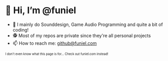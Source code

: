 # 👋 Hi, I’m @funiel

- 👀 I mainly do Sounddesign, Game Audio Programming and quite a bit of coding!
- 🕵️ Most of my repos are private since they're all personal projects
- 📫 How to reach me: github@funiel.com

<sub><sup>I don't even know what this page is for... Check out funiel.com instead!</sup></sub>
